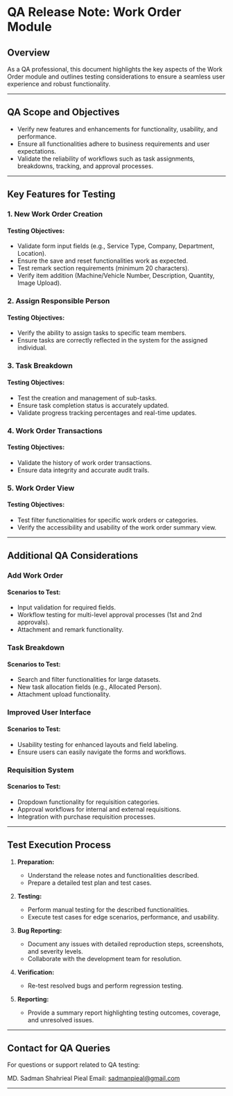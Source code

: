 # QA Release Note: Work Order Module

## Overview
As a QA professional, this document highlights the key aspects of the Work Order module and outlines testing considerations to ensure a seamless user experience and robust functionality.

---

## QA Scope and Objectives
- Verify new features and enhancements for functionality, usability, and performance.
- Ensure all functionalities adhere to business requirements and user expectations.
- Validate the reliability of workflows such as task assignments, breakdowns, tracking, and approval processes.

---

## Key Features for Testing

### 1. **New Work Order Creation**
#### Testing Objectives:
- Validate form input fields (e.g., Service Type, Company, Department, Location).
- Ensure the save and reset functionalities work as expected.
- Test remark section requirements (minimum 20 characters).
- Verify item addition (Machine/Vehicle Number, Description, Quantity, Image Upload).

### 2. **Assign Responsible Person**
#### Testing Objectives:
- Verify the ability to assign tasks to specific team members.
- Ensure tasks are correctly reflected in the system for the assigned individual.

### 3. **Task Breakdown**
#### Testing Objectives:
- Test the creation and management of sub-tasks.
- Ensure task completion status is accurately updated.
- Validate progress tracking percentages and real-time updates.

### 4. **Work Order Transactions**
#### Testing Objectives:
- Validate the history of work order transactions.
- Ensure data integrity and accurate audit trails.

### 5. **Work Order View**
#### Testing Objectives:
- Test filter functionalities for specific work orders or categories.
- Verify the accessibility and usability of the work order summary view.

---

## Additional QA Considerations

### Add Work Order
#### Scenarios to Test:
- Input validation for required fields.
- Workflow testing for multi-level approval processes (1st and 2nd approvals).
- Attachment and remark functionality.

### Task Breakdown
#### Scenarios to Test:
- Search and filter functionalities for large datasets.
- New task allocation fields (e.g., Allocated Person).
- Attachment upload functionality.

### Improved User Interface
#### Scenarios to Test:
- Usability testing for enhanced layouts and field labeling.
- Ensure users can easily navigate the forms and workflows.

### Requisition System
#### Scenarios to Test:
- Dropdown functionality for requisition categories.
- Approval workflows for internal and external requisitions.
- Integration with purchase requisition processes.

---

## Test Execution Process

1. **Preparation:**
   - Understand the release notes and functionalities described.
   - Prepare a detailed test plan and test cases.

2. **Testing:**
   - Perform manual testing for the described functionalities.
   - Execute test cases for edge scenarios, performance, and usability.

3. **Bug Reporting:**
   - Document any issues with detailed reproduction steps, screenshots, and severity levels.
   - Collaborate with the development team for resolution.

4. **Verification:**
   - Re-test resolved bugs and perform regression testing.

5. **Reporting:**
   - Provide a summary report highlighting testing outcomes, coverage, and unresolved issues.

---

## Contact for QA Queries
For questions or support related to QA testing:

MD. Sadman Shahrieal Pieal 
Email: sadmanpieal@gmail.com

---
